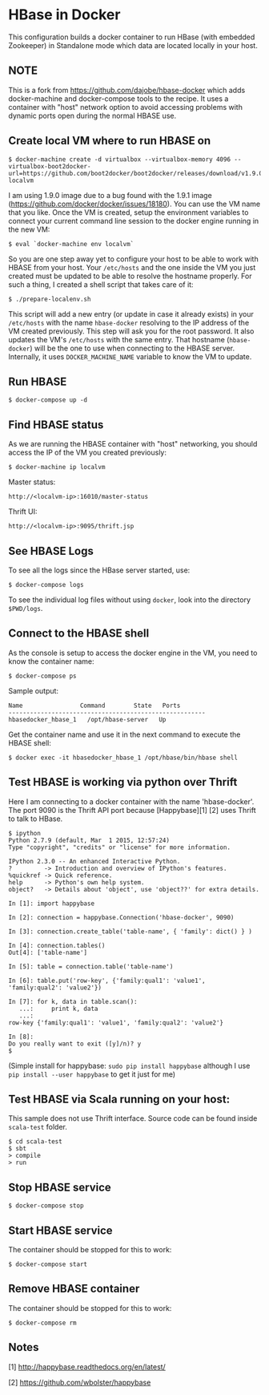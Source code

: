 HBase in Docker
===============

This configuration builds a docker container to run HBase (with
embedded Zookeeper) in Standalone mode which data are located locally in your host.

NOTE
----

This is a fork from https://github.com/dajobe/hbase-docker which adds docker-machine and docker-compose tools to the recipe. It uses a container with "host" network option to avoid accessing problems with dynamic ports open during the normal HBASE use.

Create local VM where to run HBASE on
-------------------------------------

    $ docker-machine create -d virtualbox --virtualbox-memory 4096 --virtualbox-boot2docker-url=https://github.com/boot2docker/boot2docker/releases/download/v1.9.0/boot2docker.iso localvm

I am using 1.9.0 image due to a bug found with the 1.9.1 image (https://github.com/docker/docker/issues/18180).
You can use the VM name that you like. Once the VM is created, setup the environment variables to connect your current command line session to the docker engine running in the new VM:

    $ eval `docker-machine env localvm`

So you are one step away yet to configure your host to be able to work with HBASE from your host. Your `/etc/hosts` and the one inside the VM you just created must be updated to be able to resolve the hostname properly. For such a thing, I created a shell script that takes care of it:

    $ ./prepare-localenv.sh

This script will add a new entry (or update in case it already exists) in your `/etc/hosts` with the name `hbase-docker` resolving to the IP address of the VM created previously. This step will ask you for the root password. It also updates the VM's `/etc/hosts` with the same entry. That hostname (`hbase-docker`) will be the one to use when connecting to the HBASE server. Internally, it uses `DOCKER_MACHINE_NAME` variable to know the VM to update.


Run HBASE
----------

    $ docker-compose up -d

Find HBASE status
-----------------

As we are running the HBASE container with "host" networking, you should access the IP of the VM you created previously:

    $ docker-machine ip localvm

Master status:

    http://<localvm-ip>:16010/master-status

Thrift UI:

    http://<localvm-ip>:9095/thrift.jsp


See HBASE Logs
--------------

To see all the logs since the HBase server started, use:

    $ docker-compose logs


To see the individual log files without using `docker`, look into the directory `$PWD/logs`.


Connect to the HBASE shell
--------------------------

As the console is setup to access the docker engine in the VM, you need to know the container name:

    $ docker-compose ps

Sample output:

    Name                Command        State   Ports
    -------------------------------------------------------
    hbasedocker_hbase_1   /opt/hbase-server   Up


Get the container name and use it in the next command to execute the HBASE shell:

    $ docker exec -it hbasedocker_hbase_1 /opt/hbase/bin/hbase shell


Test HBASE is working via python over Thrift
--------------------------------------------

Here I am connecting to a docker container with the name 'hbase-docker'. The port 9090 is the
Thrift API port because [Happybase][1] [2] uses Thrift to talk to HBase.

    $ ipython
    Python 2.7.9 (default, Mar  1 2015, 12:57:24)
    Type "copyright", "credits" or "license" for more information.

    IPython 2.3.0 -- An enhanced Interactive Python.
    ?         -> Introduction and overview of IPython's features.
    %quickref -> Quick reference.
    help      -> Python's own help system.
    object?   -> Details about 'object', use 'object??' for extra details.

    In [1]: import happybase

    In [2]: connection = happybase.Connection('hbase-docker', 9090)

    In [3]: connection.create_table('table-name', { 'family': dict() } )

    In [4]: connection.tables()
    Out[4]: ['table-name']

    In [5]: table = connection.table('table-name')

    In [6]: table.put('row-key', {'family:qual1': 'value1', 'family:qual2': 'value2'})

    In [7]: for k, data in table.scan():
       ...:     print k, data
       ...:
    row-key {'family:qual1': 'value1', 'family:qual2': 'value2'}

    In [8]:
    Do you really want to exit ([y]/n)? y
    $

(Simple install for happybase: `sudo pip install happybase` although I
use `pip install --user happybase` to get it just for me)


Test HBASE via Scala running on your host:
---------------------------------------------------------
This sample does not use Thrift interface. Source code can be found inside `scala-test` folder.

    $ cd scala-test
    $ sbt
    > compile
    > run

Stop HBASE service
------------------

    $ docker-compose stop


Start HBASE service
-------------------
The container should be stopped for this to work:

    $ docker-compose start

Remove HBASE container
----------------------
The container should be stopped for this to work:

    $ docker-compose rm


Notes
-----

[1] http://happybase.readthedocs.org/en/latest/

[2] https://github.com/wbolster/happybase
